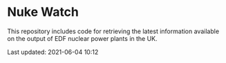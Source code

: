 # Nuke Watch

This repository includes code for retrieving the latest information available on the output of EDF nuclear power plants in the UK.

Last updated: 2021-06-04 10:12